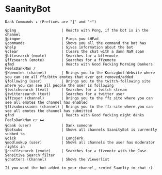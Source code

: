 # SaanityBot

    Dank Commands ↓ (Prefixes are "§" and "~")
              
    §ping                     | Reacts with Pong, if the bot is in the channel
    §pingme                   | Pings you 4HEad
    §commands                 | Shows you all the command the bot has
    §help                     | Gives information about the bot
    §clear                    | Clears the chat with a damn NaM spam
    §bttvsearch (emote)       | Searches for a bttvemote
    §ffzsearch (emote)        | Searches for a ffzemote
    gfmd                      | Reacts with Good Fucking Morning Dankers FeelsDankMan / 
    §kbemotes (channel)       | Brings you to the Kunszgbot-Website where you can see all ffz/bttv emotes that ever got removed/added
    §following (user)         | Brings you to the twitch-following site where you can see all people the user is following
    §twitchsearch (text)      | Searches for a twitch stream
    §twittersearch (text)     | Searches for a twitter user
    §ffzuser (channel)        | Brings you to the ffz site where you can see all emotes the channel has enabled 
    §ffzsubmissions (channel) | Brings you to the ffz site where you can see all emotes the channel has submitted
    gfnd                      | Reacts with Good fucking night danks FeelsDankMan 👉 🛏 
    §dank (user)              | Dank someone
    §botsubs                  | Shows all channels SaanityBot is currently subbed to 
    §dick                     | Longjerk
    §modlookup (user)         | Shows all channels the user has moderator rights in
    §cssffzsearch (emote)     | Searches for a ffzemote with the Case-Sensitive Search filter
    §chatters (Channel)       | Shows the Viewerlist
                      
    If you want the bot added to your channel, remind Saan1ty in chat :) 

